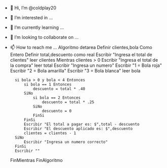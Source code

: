 - 👋 Hi, I’m @coldplay20
- 👀 I’m interested in ...
- 🌱 I’m currently learning ...
- 💞️ I’m looking to collaborate on ...
- 📫 How to reach me ...
Algoritmo detarea
	Definir clientes,bola Como Entero
	Definir total,descuento como real
	Escribir "Ingresa el total de clientes"
	leer clientes
	Mientras clientes > 0
		Escribir "Ingresa el total de la compra"
		leer total
		Escribir "Ingresa un numero"
		Escribir "1 = Bola roja"
		Escribir "2 = Bola amarilla"
		Escribir "3 = Bola blanca"
		leer bola
		
		si bola > 0 y bola < 4 Entonces
			si bola == 1 Entonces
				descuento = total * .40
			SiNo
				si bola == 2 Entonces
					descuento = total * .25
				SiNo
					descuento = 0
				FinSi
			FinSi
			Escribir "El total a pagar es: $",total - descuento
			Escribir "El descuento aplicado es: $",descuento	
			clientes = clientes - 1
		SiNo
			Escribir "Ingresa un numero correcto"
		FinSi	
		Escribir ""
	FinMientras	
FinAlgoritmo
<!---
coldplay20/coldplay20 is a ✨ special ✨ repository because its `README.md` (this file) appears on your GitHub profile.
You can click the Preview link to take a look at your changes.
--->

